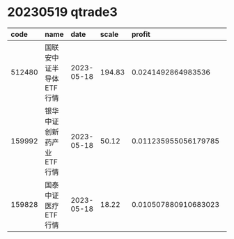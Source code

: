 
# 20230519 qtrade3
 | code | name | date | scale | profit | pattern | success_rate | success_cnt | fund_cnt | 
 | :----- | :----- | :----- | :----- | :----- | :----- | :----- | :----- | :----- | 
 | 512480 | 国联安中证半导体ETF行情 | 2023-05-18 | 194.83 | 0.0241492864983536 | 111101**** | 0.9333333333333333 | 14 | 15 | 
 | 159992 | 银华中证创新药产业ETF行情 | 2023-05-18 | 50.12 | 0.011235955056179785 | 001101**** | 0.8333333333333334 | 10 | 12 | 
 | 159828 | 国泰中证医疗ETF行情 | 2023-05-18 | 18.22 | 0.010507880910683023 | 000101**** | 0.8333333333333334 | 10 | 12 | 
